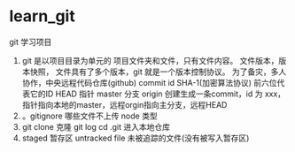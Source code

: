 # learn_git
git 学习项目

1. git 是以项目目录为单元的
项目文件夹和文件，只有文件内容。
文件版本，版本快照，
文件具有了多个版本，git 就是一个版本控制协议。
为了备灾，多人协作，中央远程代码仓库(github)
commit id SHA-1(加密算法协议) 前六位代表它的ID
HEAD 指针 master 分支 origin
创建生成一条commit，id 为 xxx，指针指向本地的master，远程orgin指向主分支，远程HEAD
2. 。gitignore 哪些文件不上传
node 类型
3. git clone 克隆
git log
cd .git 进入本地仓库
4. staged 暂存区 untracked file 未被追踪的文件(没有被写入暂存区)